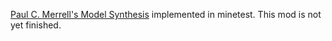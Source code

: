 [Paul C. Merrell's Model Synthesis](http://graphics.stanford.edu/~pmerrell/thesis.pdf)
implemented in minetest. This mod is not yet finished.
